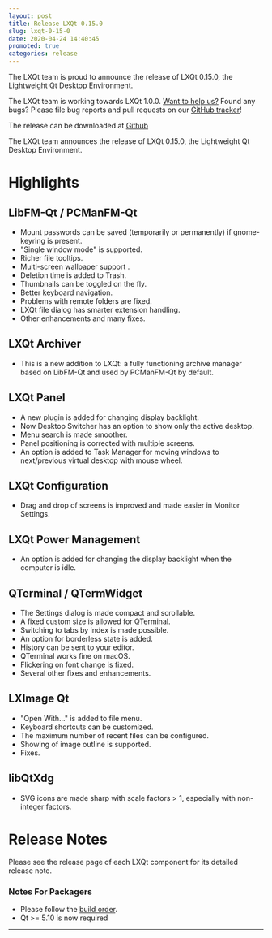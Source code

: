 ```yaml
---
layout: post
title: Release LXQt 0.15.0
slug: lxqt-0-15-0
date: 2020-04-24 14:40:45
promoted: true
categories: release
---
```


The LXQt team is proud to announce the release of LXQt 0.15.0, the Lightweight Qt Desktop Environment.

The LXQt team is working towards LXQt 1.0.0. [Want to help us?](https://github.com/lxqt/lxqt/wiki/Contributing-code) Found any bugs? Please file bug reports and pull requests on our [GitHub tracker](https://github.com/lxqt/lxqt/issues)!

The release can be downloaded at [Github](https://github.com/lxqt)

The LXQt team announces the release of LXQt 0.15.0, the Lightweight Qt Desktop Environment.

# Highlights

## LibFM-Qt / PCManFM-Qt

 * Mount passwords can be saved (temporarily or permanently) if gnome-keyring is present.
 * "Single window mode" is supported.
 * Richer file tooltips.
 * Multi-screen wallpaper support .
 * Deletion time is added to Trash.
 * Thumbnails can be toggled on the fly.
 * Better keyboard navigation.
 * Problems with remote folders are fixed.
 * LXQt file dialog has smarter extension handling.
 * Other enhancements and many fixes.

## LXQt Archiver

 * This is a new addition to LXQt: a fully functioning archive manager based on LibFM-Qt and used by PCManFM-Qt by default.

## LXQt Panel

 * A new plugin is added for changing display backlight.
 * Now Desktop Switcher has an option to show only the active desktop.
 * Menu search is made smoother.
 * Panel positioning is corrected with multiple screens.
 * An option is added to Task Manager for moving windows to next/previous virtual desktop with mouse wheel.

## LXQt Configuration

 * Drag and drop of screens is improved and made easier in Monitor Settings.

## LXQt Power Management

 * An option is added for changing the display backlight when the computer is idle.

## QTerminal / QTermWidget

 * The Settings dialog is made compact and scrollable.
 * A fixed custom size is allowed for QTerminal.
 * Switching to tabs by index is made possible.
 * An option for borderless state is added.
 * History can be sent to your editor.
 * QTerminal works fine on macOS.
 * Flickering on font change is fixed.
 * Several other fixes and enhancements.

## LXImage Qt

 * "Open With..." is added to file menu.
 * Keyboard shortcuts can be customized.
 * The maximum number of recent files can be configured.
 * Showing of image outline is supported.
 * Fixes.

## libQtXdg

 * SVG icons are made sharp with scale factors > 1, especially with non-integer factors.

# Release Notes

Please see the release page of each LXQt component for its detailed release note.

### Notes For Packagers

* Please follow the [build order](https://github.com/lxqt/lxqt/wiki/How-To-Release-A-New-Version-of-LXQt).
* Qt >= 5.10 is now required

----
